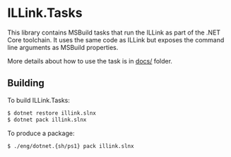 # ILLink.Tasks

This library contains MSBuild tasks that run the ILLink as part of the .NET Core toolchain. It uses the same code as ILLink but exposes the command line arguments as MSBuild properties.

More details about how to use the task is in [docs/](/docs/tools/illink/illink-tasks.md) folder.

## Building

To build ILLink.Tasks:

```sh
$ dotnet restore illink.slnx
$ dotnet pack illink.slnx
```

To produce a package:
```sh
$ ./eng/dotnet.{sh/ps1} pack illink.slnx
```

